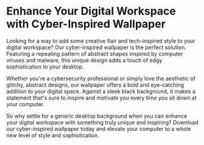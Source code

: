 <!--font:Poppins-->

# Enhance Your Digital Workspace with Cyber-Inspired Wallpaper

Looking for a way to add some creative flair and tech-inspired style to your digital workspace? Our cyber-inspired wallpaper is the perfect solution. Featuring a repeating pattern of abstract shapes inspired by computer viruses and malware, this unique design adds a touch of edgy sophistication to your desktop.

Whether you're a cybersecurity professional or simply love the aesthetic of glitchy, abstract designs, our wallpaper offers a bold and eye-catching addition to your digital space. Against a sleek black background, it makes a statement that's sure to inspire and motivate you every time you sit down at your computer.

So why settle for a generic desktop background when you can enhance your digital workspace with something truly unique and inspiring? Download our cyber-inspired wallpaper today and elevate your computer to a whole new level of style and sophistication.

<!--

Write me markdown content of website with wallpaper:

"A wallpaper with a repeating pattern of abstract shapes inspired by computer viruses and malware, set against a black background."

The header of the page should not be copy of the text but rather a real content of the website which is using this wallpaper.


---


# Malware-Inspired Wallpaper

Decorate your desktop with our unique wallpaper featuring a repeating pattern of abstract shapes inspired by computer viruses and malware. Set against a black background, this wallpaper is perfect for those who want to add a touch of edge and tech-inspired style to their digital workspace.

Whether you're a cybersecurity professional or just love the aesthetic of glitchy, abstract designs, our malware-inspired wallpaper is sure to make a statement. Download it now and give your desktop a bold new look.


---


Heading should not include word "wallpaper". The website should not be about the wallpaper itself, wallpaper is just a related background, rewrite whole content.


---


# Cyber-Inspired Aesthetic for Your Desktop

Looking for a way to add a touch of edgy, tech-inspired style to your digital workspace? Look no further than our cyber-inspired wallpaper featuring a repeating pattern of abstract shapes inspired by computer viruses and malware. Against a black background, this unique design is sure to make a statement on your desktop.

Whether you're a cybersecurity professional or just love the aesthetic of glitchy, abstract designs, our wallpaper is the perfect way to customize your digital space. With its bold and eye-catching design, it's sure to inspire creativity and productivity every time you sit down at your computer.

So why settle for a boring, generic desktop background when you can have something truly unique and inspiring? Download our cyber-inspired wallpaper today and give your digital workspace the upgrade it deserves.


---


Heading is too long, rewrite whole content.


---


# Elevate Your Digital Workspace with Cyber-Inspired Aesthetics

Looking to add some edge and tech-inspired style to your digital workspace? Our cyber-inspired wallpaper is the perfect solution. Featuring a repeating pattern of abstract shapes inspired by computer viruses and malware, this unique design adds a touch of creativity and productivity to your desktop.

Whether you're a cybersecurity professional or simply love the aesthetic of glitchy, abstract designs, our wallpaper offers a bold and eye-catching addition to your digital space. Against a black background, it makes a statement that's sure to inspire and motivate you every time you sit down at your computer.

So why settle for a generic desktop background when you can elevate your digital workspace with something truly unique and inspiring? Download our cyber-inspired wallpaper today and give your computer a stylish upgrade.


---


Heading is too long, rewrite whole content.


---


# Enhance Your Digital Workspace with Cyber-Inspired Wallpaper

Looking for a way to add some creative flair and tech-inspired style to your digital workspace? Our cyber-inspired wallpaper is the perfect solution. Featuring a repeating pattern of abstract shapes inspired by computer viruses and malware, this unique design adds a touch of edgy sophistication to your desktop.

Whether you're a cybersecurity professional or simply love the aesthetic of glitchy, abstract designs, our wallpaper offers a bold and eye-catching addition to your digital space. Against a sleek black background, it makes a statement that's sure to inspire and motivate you every time you sit down at your computer.

So why settle for a generic desktop background when you can enhance your digital workspace with something truly unique and inspiring? Download our cyber-inspired wallpaper today and elevate your computer to a whole new level of style and sophistication.


---


Write me a Google font which is best fitting for the website.

Pick from the list:
- Lato
- Lobster
- Dancing Script
- IBM Plex Sans
- Futura
- Barlow Condensed
- Open Sans
- Great Vibes
- Inter
- Poppins
- Orbitron
- Roboto
- Exo 2
- Playfair Display
- Montserrat
- Raleway
- Alegreya


Write just the font name nothing else.


---


Poppins

-->
